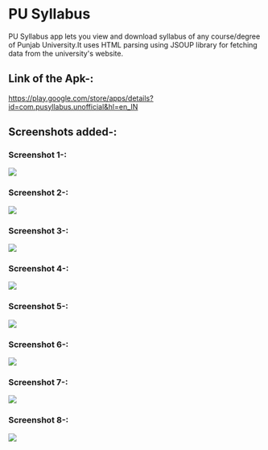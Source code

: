# PU Syllabus

PU Syllabus app lets you view and download syllabus of any course/degree of Punjab University.It uses HTML parsing using JSOUP library for fetching data from the university's website.

## Link of the Apk-:

https://play.google.com/store/apps/details?id=com.pusyllabus.unofficial&hl=en_IN

## Screenshots added-:
### Screenshot 1-:
![](media./s1.png)

### Screenshot 2-:
![](media./s2.png)

### Screenshot 3-:
![](media./s3.png)

### Screenshot 4-:
![](media./s4.png)

### Screenshot 5-:
![](media./s5.png)

### Screenshot 6-:
![](media./s6.png)

### Screenshot 7-:
![](media./s7.png)

### Screenshot 8-:
![](media./s8.png)
